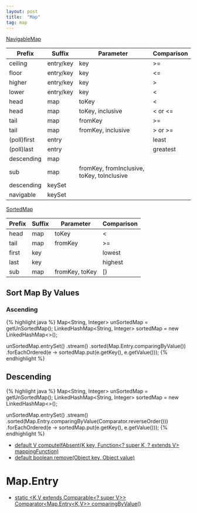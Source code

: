 ```yaml
---
layout: post
title:  "Map"
tag: map 
---
```

[NavigableMap](https://docs.oracle.com/en/java/javase/14/docs/api/java.base/java/util/NavigableMap.html)

| Prefix | Suffix | Parameter | Comparison |
|-------|--------|---------|---------|
| ceiling | entry/key | key | >= |
| floor | entry/key | key | <= |
| higher | entry/key | key | > |
| lower | entry/key | key | < |
| head | map | toKey | < |
| head | map | toKey, inclusive | < or <= |
| tail | map | fromKey | >= |
| tail | map | fromKey, inclusive | > or >= |
| (poll)first | entry | | least |
| (poll)last | entry | | greatest |
| descending | map | | |
| sub | map | fromKey, fromInclusive, toKey, toInclusive | |
| descending | keySet | | |
| navigable | keySet | | |

[SortedMap](https://docs.oracle.com/en/java/javase/14/docs/api/java.base/java/util/SortedMap.html)

| Prefix | Suffix | Parameter | Comparison |
|-------|--------|---------|---------|
| head | map | toKey | < |
| tail | map | fromKey | >= |
| first | key | | lowest |
| last | key | | highest |
| sub | map | fromKey, toKey | [) |

## Sort Map By Values

### Ascending

{% highlight java %}
Map<String, Integer> unSortedMap = getUnSortedMap();
LinkedHashMap<String, Integer> sortedMap = new LinkedHashMap<>();
 
unSortedMap.entrySet()
    .stream()
    .sorted(Map.Entry.comparingByValue())
    .forEachOrdered(e -> sortedMap.put(e.getKey(), e.getValue()));
{% endhighlight %}

## Descending

{% highlight java %}
Map<String, Integer> unSortedMap = getUnSortedMap();
LinkedHashMap<String, Integer> sortedMap = new LinkedHashMap<>();
 
unSortedMap.entrySet()
    .stream()
    .sorted(Map.Entry.comparingByValue(Comparator.reverseOrder()))
    .forEachOrdered(e -> sortedMap.put(e.getKey(), e.getValue()));
{% endhighlight %}

* [default V computeIfAbsent(K key, Function\<? super K, ? extends V\> mappingFunction)](https://docs.oracle.com/en/java/javase/14/docs/api/java.base/java/util/Map.html#computeIfAbsent(K,java.util.function.Function))
* [default boolean remove(Object key, Object value)](https://docs.oracle.com/en/java/javase/14/docs/api/java.base/java/util/Map.html#remove(java.lang.Object,java.lang.Object))

# Map.Entry
* [static \<K,V extends Comparable\<? super V\>\> Comparator\<Map.Entry\<K,V\>\> comparingByValue()](https://docs.oracle.com/javase/8/docs/api/java/util/Map.Entry.html#comparingByValue--)

